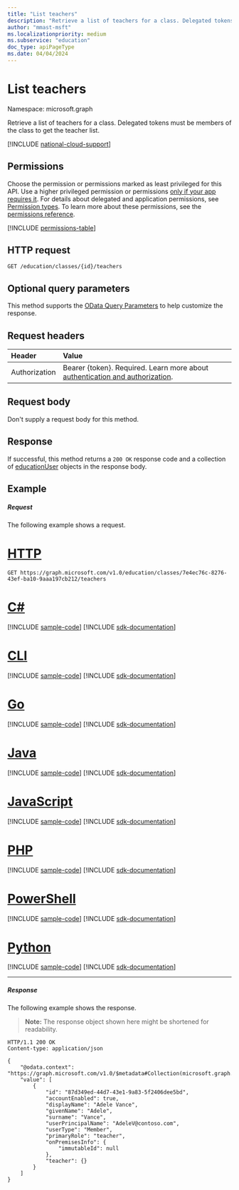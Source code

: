 ```yaml
---
title: "List teachers"
description: "Retrieve a list of teachers for a class. Delegated tokens must be members of the class to get the teacher list."
author: "mmast-msft"
ms.localizationpriority: medium
ms.subservice: "education"
doc_type: apiPageType
ms.date: 04/04/2024
---
```


# List teachers

Namespace: microsoft.graph

Retrieve a list of teachers for a class. Delegated tokens must be members of the class to get the teacher list.

[!INCLUDE [national-cloud-support](../../includes/global-only.md)]

## Permissions
Choose the permission or permissions marked as least privileged for this API. Use a higher privileged permission or permissions [only if your app requires it](/graph/permissions-overview#best-practices-for-using-microsoft-graph-permissions). For details about delegated and application permissions, see [Permission types](/graph/permissions-overview#permission-types). To learn more about these permissions, see the [permissions reference](/graph/permissions-reference).

<!-- { "blockType": "permissions", "name": "educationclass_list_teachers" } -->
[!INCLUDE [permissions-table](../includes/permissions/educationclass-list-teachers-permissions.md)]

## HTTP request
<!-- { "blockType": "ignored" } -->
```http
GET /education/classes/{id}/teachers
```
## Optional query parameters
This method supports the [OData Query Parameters](/graph/query-parameters) to help customize the response.

## Request headers
| Header       | Value |
|:---------------|:--------|
|Authorization|Bearer {token}. Required. Learn more about [authentication and authorization](/graph/auth/auth-concepts).|

## Request body
Don't supply a request body for this method.
## Response
If successful, this method returns a `200 OK` response code and a collection of [educationUser](../resources/educationuser.md) objects in the response body.
## Example
##### Request
The following example shows a request.

# [HTTP](#tab/http)
<!-- {
  "blockType": "request",
  "name": "get_teachers"
}-->
```msgraph-interactive
GET https://graph.microsoft.com/v1.0/education/classes/7e4ec76c-8276-43ef-ba10-9aaa197cb212/teachers
```

# [C#](#tab/csharp)
[!INCLUDE [sample-code](../includes/snippets/csharp/get-teachers-csharp-snippets.md)]
[!INCLUDE [sdk-documentation](../includes/snippets/snippets-sdk-documentation-link.md)]

# [CLI](#tab/cli)
[!INCLUDE [sample-code](../includes/snippets/cli/get-teachers-cli-snippets.md)]
[!INCLUDE [sdk-documentation](../includes/snippets/snippets-sdk-documentation-link.md)]

# [Go](#tab/go)
[!INCLUDE [sample-code](../includes/snippets/go/get-teachers-go-snippets.md)]
[!INCLUDE [sdk-documentation](../includes/snippets/snippets-sdk-documentation-link.md)]

# [Java](#tab/java)
[!INCLUDE [sample-code](../includes/snippets/java/get-teachers-java-snippets.md)]
[!INCLUDE [sdk-documentation](../includes/snippets/snippets-sdk-documentation-link.md)]

# [JavaScript](#tab/javascript)
[!INCLUDE [sample-code](../includes/snippets/javascript/get-teachers-javascript-snippets.md)]
[!INCLUDE [sdk-documentation](../includes/snippets/snippets-sdk-documentation-link.md)]

# [PHP](#tab/php)
[!INCLUDE [sample-code](../includes/snippets/php/get-teachers-php-snippets.md)]
[!INCLUDE [sdk-documentation](../includes/snippets/snippets-sdk-documentation-link.md)]

# [PowerShell](#tab/powershell)
[!INCLUDE [sample-code](../includes/snippets/powershell/get-teachers-powershell-snippets.md)]
[!INCLUDE [sdk-documentation](../includes/snippets/snippets-sdk-documentation-link.md)]

# [Python](#tab/python)
[!INCLUDE [sample-code](../includes/snippets/python/get-teachers-python-snippets.md)]
[!INCLUDE [sdk-documentation](../includes/snippets/snippets-sdk-documentation-link.md)]

---

##### Response
The following example shows the response.

>**Note:** The response object shown here might be shortened for readability.

<!-- {
  "blockType": "response",
  "truncated": true,
  "@odata.type": "microsoft.graph.educationUser",
  "isCollection": true
} -->
```http
HTTP/1.1 200 OK
Content-type: application/json

{
    "@odata.context": "https://graph.microsoft.com/v1.0/$metadata#Collection(microsoft.graph.educationUser)",
    "value": [
        {
            "id": "87d349ed-44d7-43e1-9a83-5f2406dee5bd",
            "accountEnabled": true,
            "displayName": "Adele Vance",
            "givenName": "Adele",
            "surname": "Vance",
            "userPrincipalName": "AdeleV@contoso.com",
            "userType": "Member",
            "primaryRole": "teacher",
            "onPremisesInfo": {
                "immutableId": null
            },
            "teacher": {}
        }
    ]
}
```

<!-- uuid: 8fcb5dbc-d5aa-4681-8e31-b001d5168d79
2015-10-25 14:57:30 UTC -->
<!-- {
  "type": "#page.annotation",
  "description": "List teachers",
  "keywords": "",
  "section": "documentation",
  "tocPath": "",
  "suppressions": [
  ]
}-->
